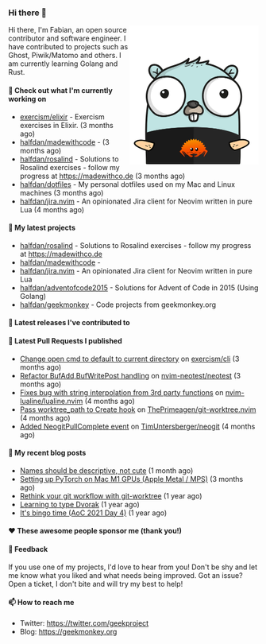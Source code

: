### Hi there 👋

<img align="right" src="https://raw.githubusercontent.com/halfdan/halfdan/master/assets/rustgopher.png" width="260">

Hi there, I'm Fabian, an open source contributor and software engineer. I have contributed to projects such as Ghost, Piwik/Matomo and others. I am currently learning Golang and Rust.

#### 👷 Check out what I'm currently working on

- [exercism/elixir](https://github.com/exercism/elixir) - Exercism exercises in Elixir. (3 months ago)
- [halfdan/madewithcode](https://github.com/halfdan/madewithcode) -  (3 months ago)
- [halfdan/rosalind](https://github.com/halfdan/rosalind) - Solutions to Rosalind exercises - follow my progress at https://madewithco.de (3 months ago)
- [halfdan/dotfiles](https://github.com/halfdan/dotfiles) - My personal dotfiles used on my Mac and Linux machines (3 months ago)
- [halfdan/jira.nvim](https://github.com/halfdan/jira.nvim) - An opinionated Jira client for Neovim written in pure Lua (4 months ago)

#### 🌱 My latest projects

- [halfdan/rosalind](https://github.com/halfdan/rosalind) - Solutions to Rosalind exercises - follow my progress at https://madewithco.de
- [halfdan/madewithcode](https://github.com/halfdan/madewithcode) - 
- [halfdan/jira.nvim](https://github.com/halfdan/jira.nvim) - An opinionated Jira client for Neovim written in pure Lua
- [halfdan/adventofcode2015](https://github.com/halfdan/adventofcode2015) - Solutions for Advent of Code in 2015 (Using Golang)
- [halfdan/geekmonkey](https://github.com/halfdan/geekmonkey) - Code projects from geekmonkey.org

#### 🔭 Latest releases I've contributed to


#### 🔨 Latest Pull Requests I published

- [Change open cmd to default to current directory](https://github.com/exercism/cli/pull/1070) on [exercism/cli](https://github.com/exercism/cli) (3 months ago)
- [Refactor BufAdd,BufWritePost handling](https://github.com/nvim-neotest/neotest/pull/137) on [nvim-neotest/neotest](https://github.com/nvim-neotest/neotest) (3 months ago)
- [Fixes bug with string interpolation from 3rd party functions](https://github.com/nvim-lualine/lualine.nvim/pull/880) on [nvim-lualine/lualine.nvim](https://github.com/nvim-lualine/lualine.nvim) (4 months ago)
- [Pass worktree_path to Create hook](https://github.com/ThePrimeagen/git-worktree.nvim/pull/103) on [ThePrimeagen/git-worktree.nvim](https://github.com/ThePrimeagen/git-worktree.nvim) (4 months ago)
- [Added NeogitPullComplete event](https://github.com/TimUntersberger/neogit/pull/372) on [TimUntersberger/neogit](https://github.com/TimUntersberger/neogit) (4 months ago)

#### 📜 My recent blog posts

- [Names should be descriptive, not cute](https://geekmonkey.org/names-should-be-descriptive-not-cute/) (1 month ago)
- [Setting up PyTorch on Mac M1 GPUs (Apple Metal / MPS)](https://geekmonkey.org/setting-up-jupyter-lab-with-pytorch-on-a-mac-with-gpu/) (3 months ago)
- [Rethink your git workflow with git-worktree](https://geekmonkey.org/rethink-your-git-workflow-with-git-worktree/) (1 year ago)
- [Learning to type Dvorak](https://geekmonkey.org/learning-to-type-dvorak/) (1 year ago)
- [It&#39;s bingo time (AoC 2021 Day 4)](https://geekmonkey.org/aoc2021-day4/) (1 year ago)

#### ❤️ These awesome people sponsor me (thank you!)


#### 💬 Feedback

If you use one of my projects, I'd love to hear from you! Don't be shy and let me know what you liked
and what needs being improved. Got an issue? Open a ticket, I don't bite and will try my best to help!

#### 📫 How to reach me

- Twitter: https://twitter.com/geekproject
- Blog: https://geekmonkey.org
